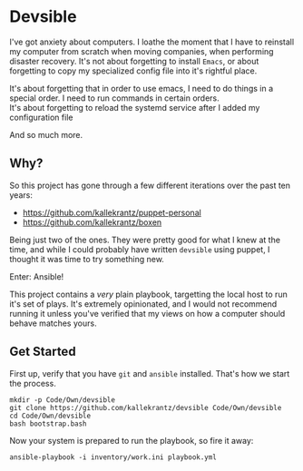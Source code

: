 # Devsible

I've got anxiety about computers. I loathe the moment that I have to reinstall my computer 
from scratch when moving companies, when performing disaster recovery. It's not about forgetting
to install `Emacs`, or about forgetting to copy my specialized config file into it's rightful place.

It's about forgetting that in order to use emacs, I need to do things in a special order. I need to run commands in certain orders.  
It's about forgetting to reload the systemd service after I added my configuration file  

And so much more.

## Why?
So this project has gone through a few different iterations over the past ten years:
- https://github.com/kallekrantz/puppet-personal
- https://github.com/kallekrantz/boxen

Being just two of the ones. They were pretty good for what I knew at the time, and while I 
could probably have written `devsible` using puppet, I thought it was time to try something new.

Enter: Ansible!

This project contains a *very* plain playbook, targetting the local host to run it's set of plays. 
It's extremely opinionated, and I would not recommend running it unless you've verified that my views 
on how a computer should behave matches yours.

## Get Started
First up, verify that you have `git` and `ansible` installed. That's how we start the process.
```
mkdir -p Code/Own/devsible
git clone https://github.com/kallekrantz/devsible Code/Own/devsible
cd Code/Own/devsible
bash bootstrap.bash
```

Now your system is prepared to run the playbook, so fire it away:
```
ansible-playbook -i inventory/work.ini playbook.yml
```
